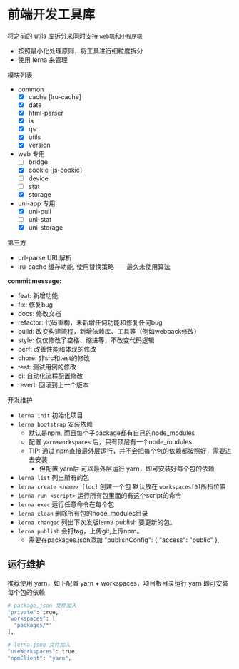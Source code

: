 # 前端开发工具库

将之前的 utils 库拆分来同时支持 `web端`和`小程序端`

- 按照最小化处理原则，将工具进行细粒度拆分
- 使用 lerna 来管理

模块列表

- common
  - [x] cache   [lru-cache]
  - [x] date
  - [x] html-parser
  - [x] is
  - [x] qs
  - [x] utils
  - [x] version
- web 专用
  - [ ] bridge
  - [x] cookie  [js-cookie]
  - [ ] device
  - [ ] stat
  - [x] storage
- uni-app 专用
  - [x] uni-pull
  - [ ] uni-stat
  - [x] uni-storage

第三方

- url-parse URL解析
- lru-cache 缓存功能, 使用替换策略——最久未使用算法

**commit message:**

- feat: 新增功能
- fix: 修复bug
- docs: 修改文档
- refactor: 代码重构，未新增任何功能和修复任何bug
- build: 改变构建流程，新增依赖库、工具等（例如webpack修改）
- style: 仅仅修改了空格、缩进等，不改变代码逻辑
- perf: 改善性能和体现的修改
- chore: 非src和test的修改
- test: 测试用例的修改
- ci: 自动化流程配置修改
- revert: 回滚到上一个版本

开发维护

- `lerna init` 初始化项目
- `lerna bootstrap` 安装依赖
  - 默认是npm, 而且每个子package都有自己的node_modules
  - 配置 `yarn+workspaces` 后，只有顶层有一个node_modules
  - TIP: 通过 npm直接最外层运行，并不会把每个包的依赖都按照好，需要进去安装
    - 但配置 yarn后 可以最外层运行 yarn，即可安装好每个包的依赖
- `lerna list` 列出所有的包
- `lerna create <name> [loc]` 创建一个包 默认放在 `workspaces[0]`所指位置
- `lerna run <script>` 运行所有包里面的有这个script的命令
- `lerna exec` 运行任意命令在每个包
- `lerna clean` 删除所有包的node_modules目录
- `lerna changed` 列出下次发版lerna publish 要更新的包。
- `lerna publish` 会打tag，上传git,上传npm。
  - 需要在packages.json添加 "publishConfig": { "access": "public" },


## 运行维护

推荐使用 yarn，如下配置 yarn + workspaces，项目根目录运行 yarn 即可安装每个包的依赖

```bash
# package.json 文件加入
"private": true,
"workspaces": [
  "packages/*"
],

# lerna.json 文件加入
"useWorkspaces": true,
"npmClient": "yarn",
```

